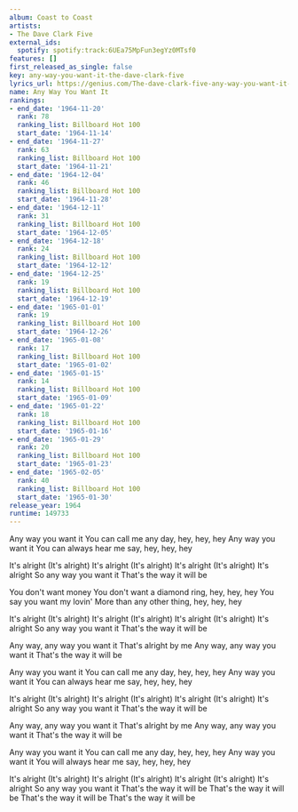 ```yaml
---
album: Coast to Coast
artists:
- The Dave Clark Five
external_ids:
  spotify: spotify:track:6UEa75MpFun3egYz0MTsf0
features: []
first_released_as_single: false
key: any-way-you-want-it-the-dave-clark-five
lyrics_url: https://genius.com/The-dave-clark-five-any-way-you-want-it-lyrics
name: Any Way You Want It
rankings:
- end_date: '1964-11-20'
  rank: 78
  ranking_list: Billboard Hot 100
  start_date: '1964-11-14'
- end_date: '1964-11-27'
  rank: 63
  ranking_list: Billboard Hot 100
  start_date: '1964-11-21'
- end_date: '1964-12-04'
  rank: 46
  ranking_list: Billboard Hot 100
  start_date: '1964-11-28'
- end_date: '1964-12-11'
  rank: 31
  ranking_list: Billboard Hot 100
  start_date: '1964-12-05'
- end_date: '1964-12-18'
  rank: 24
  ranking_list: Billboard Hot 100
  start_date: '1964-12-12'
- end_date: '1964-12-25'
  rank: 19
  ranking_list: Billboard Hot 100
  start_date: '1964-12-19'
- end_date: '1965-01-01'
  rank: 19
  ranking_list: Billboard Hot 100
  start_date: '1964-12-26'
- end_date: '1965-01-08'
  rank: 17
  ranking_list: Billboard Hot 100
  start_date: '1965-01-02'
- end_date: '1965-01-15'
  rank: 14
  ranking_list: Billboard Hot 100
  start_date: '1965-01-09'
- end_date: '1965-01-22'
  rank: 18
  ranking_list: Billboard Hot 100
  start_date: '1965-01-16'
- end_date: '1965-01-29'
  rank: 20
  ranking_list: Billboard Hot 100
  start_date: '1965-01-23'
- end_date: '1965-02-05'
  rank: 40
  ranking_list: Billboard Hot 100
  start_date: '1965-01-30'
release_year: 1964
runtime: 149733
---
```

Any way you want it
You can call me any day, hey, hey, hey
Any way you want it
You can always hear me say, hey, hey, hey


It's alright (It's alright)
It's alright (It's alright)
It's alright (It's alright)
It's alright
So any way you want it
That's the way it will be


You don't want money
You don't want a diamond ring, hey, hey, hey
You say you want my lovin'
More than any other thing, hey, hey, hey


It's alright (It's alright)
It's alright (It's alright)
It's alright (It's alright)
It's alright
So any way you want it
That's the way it will be


Any way, any way you want it
That's alright by me
Any way, any way you want it
That's the way it will be


Any way you want it
You can call me any day, hey, hey, hey
Any way you want it
You can always hear me say, hey, hey, hey


It's alright (It's alright)
It's alright (It's alright)
It's alright (It's alright)
It's alright
So any way you want it
That's the way it will be


Any way, any way you want it
That's alright by me
Any way, any way you want it
That's the way it will be


Any way you want it
You can call me any day, hey, hey, hey
Any way you want it
You will always hear me say, hey, hey, hey


It's alright (It's alright)
It's alright (It's alright)
It's alright (It's alright)
It's alright
So any way you want it
That's the way it will be
That's the way it will be
That's the way it will be
That's the way it will be
